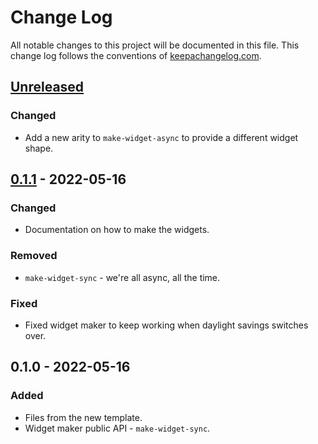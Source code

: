 # Change Log
All notable changes to this project will be documented in this file. This change log follows the conventions of [keepachangelog.com](http://keepachangelog.com/).

## [Unreleased]
### Changed
- Add a new arity to `make-widget-async` to provide a different widget shape.

## [0.1.1] - 2022-05-16
### Changed
- Documentation on how to make the widgets.

### Removed
- `make-widget-sync` - we're all async, all the time.

### Fixed
- Fixed widget maker to keep working when daylight savings switches over.

## 0.1.0 - 2022-05-16
### Added
- Files from the new template.
- Widget maker public API - `make-widget-sync`.

[Unreleased]: https://sourcehost.site/your-name/dreambot_test/compare/0.1.1...HEAD
[0.1.1]: https://sourcehost.site/your-name/dreambot_test/compare/0.1.0...0.1.1
